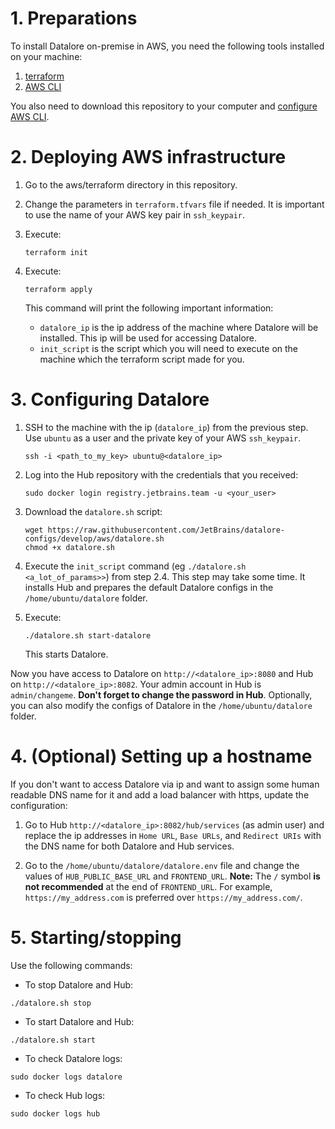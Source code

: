 # 1. Preparations

To install Datalore on-premise in AWS, you need the following tools installed on your machine:

1. [terraform](https://www.terraform.io)
2. [AWS CLI](https://aws.amazon.com/cli/)

You also need to download this repository to your computer and [configure AWS CLI](https://docs.aws.amazon.com/cli/latest/userguide/cli-configure-quickstart.html).

# 2. Deploying AWS infrastructure

1. Go to the aws/terraform directory in this repository.
2. Change the parameters in `terraform.tfvars` file if needed. 
   It is important to use the name of your AWS key pair in `ssh_keypair`.

3. Execute:
    ```shell
    terraform init
    ```
4. Execute:
   ```shell
   terraform apply
   ```
   This command will print the following important information:
    * `datalore_ip` is the ip address of the machine where Datalore will be installed. This ip will be used for accessing Datalore.
    * `init_script` is the script which you will need to execute on the machine which the terraform script made for you.

# 3. Configuring Datalore

1. SSH to the machine with the ip (`datalore_ip`) from the previous step. Use `ubuntu` as a user and the private key of your AWS `ssh_keypair`.
   ```shell
   ssh -i <path_to_my_key> ubuntu@<datalore_ip>
   ```
2. Log into the Hub repository with the credentials that you received:
   ```shell
   sudo docker login registry.jetbrains.team -u <your_user>
   ```
3. Download the `datalore.sh` script:
   ```shell
   wget https://raw.githubusercontent.com/JetBrains/datalore-configs/develop/aws/datalore.sh
   chmod +x datalore.sh
   ```
4. Execute the `init_script` command (eg `./datalore.sh <a_lot_of_params>>`) from step 2.4. This step may take some time.
   It installs Hub and prepares the default Datalore configs in the `/home/ubuntu/datalore` folder.

6. Execute:
   ```shell
   ./datalore.sh start-datalore
   ```
   This starts Datalore.


Now you have access to Datalore on `http://<datalore_ip>:8080` and Hub on `http://<datalore_ip>:8082`. 
Your admin account in Hub is `admin/changeme`. **Don't forget to change the password in Hub**.
Optionally, you can also modify the configs of Datalore in the `/home/ubuntu/datalore` folder.

# 4. (Optional) Setting up a hostname

If you don't want to access Datalore via ip and want to assign some human readable DNS name for it 
and add a load balancer with https, update the configuration:

1. Go to Hub `http://<datalore_ip>:8082/hub/services` (as admin user) 
   and replace the ip addresses in `Home URL`, `Base URLs`, and `Redirect URIs` with the DNS name for both Datalore and Hub services.

2. Go to the `/home/ubuntu/datalore/datalore.env` file and change the values of `HUB_PUBLIC_BASE_URL` and `FRONTEND_URL`.
   **Note:** The `/` symbol **is not recommended** at the end of `FRONTEND_URL`. For example, `https://my_address.com` is preferred over `https://my_address.com/`.
   
# 5. Starting/stopping

Use the following commands: 

* To stop Datalore and Hub:
```shell
./datalore.sh stop
```
* To start Datalore and Hub:
```shell
./datalore.sh start
```

* To check Datalore logs:
```shell
sudo docker logs datalore
```

* To check Hub logs:
```shell
sudo docker logs hub
```
